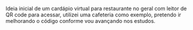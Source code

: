 Ideia inicial de um cardápio virtual para restaurante no geral com leitor de QR code para acessar, utilizei uma cafeteria como exemplo, pretendo ir melhorando o código conforme vou avançando nos estudos.

